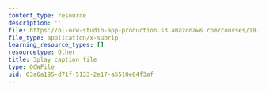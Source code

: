 ```yaml
---
content_type: resource
description: ''
file: https://ol-ocw-studio-app-production.s3.amazonaws.com/courses/18-02-multivariable-calculus-fall-2007/03a6a195d71f51332e17a5510e64f3af_BChhAS1sFvA.srt
file_type: application/x-subrip
learning_resource_types: []
resourcetype: Other
title: 3play caption file
type: OCWFile
uid: 03a6a195-d71f-5133-2e17-a5510e64f3af
---
```

